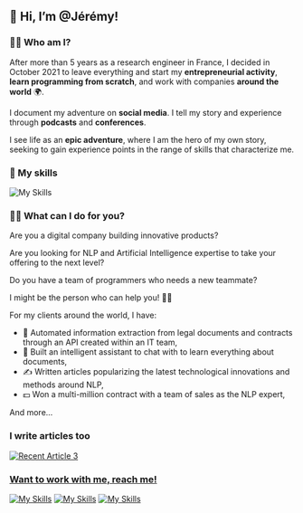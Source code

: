 ## 👋 Hi, I’m @Jérémy!

### 🦸‍♂️ Who am I?
After more than 5 years as a research engineer in France, I decided in October 2021 to leave everything and start my **entrepreneurial activity**, **learn programming from scratch**, and work with companies **around the world** 🌍.

I document my adventure on **social media**. I tell my story and experience through **podcasts** and **conferences**.

I see life as an **epic adventure**, where I am the hero of my own story, seeking to gain experience points in the range of skills that characterize me.

### 🧰 My skills

![My Skills](https://skillicons.dev/icons?i=python,pytorch,matlab,linux,docker,git,gitlab)

### 👨‍💻 What can I do for you?
Are you a digital company building innovative products?

Are you looking for NLP and Artificial Intelligence expertise to take your offering to the next level?

Do you have a team of programmers who needs a new teammate?

I might be the person who can help you! 👨‍💻

For my clients around the world, I have:

 * 📄 Automated information extraction from legal documents and contracts through an API created within an IT team,
 * 🤖 Built an intelligent assistant to chat with to learn everything about documents,
 * ✍️ Written articles popularizing the latest technological innovations and methods around NLP,
 * 💵 Won a multi-million contract with a team of sales as the NLP expert,
 
And more...

### I write articles too

<a target="_blank" href="https://github-readme-medium-recent-article.vercel.app/medium/@jeremyarancio/3"><img src="https://github-readme-medium-recent-article.vercel.app/medium/@jeremyarancio/3" alt="Recent Article 3">

### Want to work with me, reach me!

[![My Skills](https://skillicons.dev/icons?i=linkedin)](https://www.linkedin.com/in/jeremy-arancio/)
[![My Skills](https://skillicons.dev/icons?i=github)](https://github.com/JeremyArancio)
[![My Skills](https://skillicons.dev/icons?i=instagram)](https://www.instagram.com/anomaddatascientist/)
